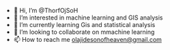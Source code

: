 - 👋 Hi, I’m @ThorfOjSoH
- 👀 I’m interested in machine learning and GIS analysis
- 🌱 I’m currently learning Gis and statistical analysis
- 💞️ I’m looking to collaborate on mmachine learning
- 📫 How to reach me olajidesonofheaven@gmail.com

<!---
ThorfOjSoH/ThorfOjSoH is a ✨ special ✨ repository because its `README.md` (this file) appears on your GitHub profile.
You can click the Preview link to take a look at your changes.
--->
